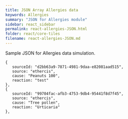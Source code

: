 ```yaml
---
title: JSON Array Allergies data
keywords: Allergies
summary: "JSON for Allergies module"
sidebar: react_sidebar
permalink: react-allergies-JSON.html
folder: react/core-tiles
filename: react-allergies-JSON.md
---
```

Sample JSON for Allergies data simulation.  
```
{
   sourceId: "d2bb63a9-7871-4981-9daa-e82081aad515",
   source: "ethercis",
   cause: "Peanuts 100",
   reaction: "test"
},
{
   sourceId: "99704fac-afb3-4753-9db4-95441f8d7f45",
   source: "ethercis",
   cause: "Tree pollen",
   reaction: "Urticaria"
},
```
